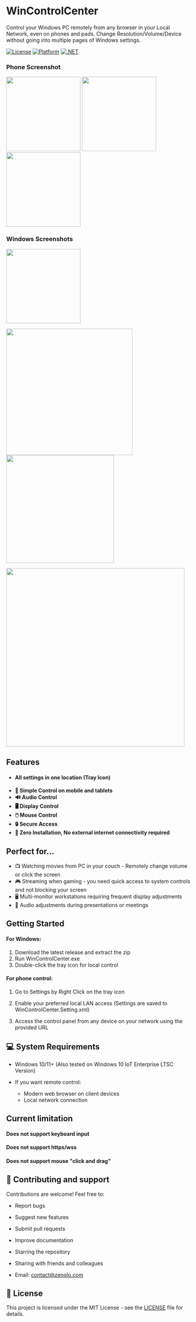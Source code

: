 # WinControlCenter

<div align="Left">

Control your Windows PC remotely from any browser in your Local Network, even on phones and pads.
Change Resolution/Volume/Device without going into multiple pages of Windows settings.

[![License](https://img.shields.io/badge/license-MIT-blue)](LICENSE)
[![Platform](https://img.shields.io/badge/platform-Windows-lightgrey.svg)](https://github.com/yourusername/WinControlCenter)
[![.NET](https://img.shields.io/badge/.NET-9.0-purple.svg)](https://dotnet.microsoft.com/download)

</div>


### Phone Screenshot

<img src="./Image/Phone1.PNG" width="200"></img> <img src="./Image/Phone2.PNG" width="200"></img> <img src="./Image/Phone3.PNG" width="200"></img>


### Windows Screenshots

<img src="./Image/Tray.PNG" width="200"></img>

<img src="./Image/Volume.PNG" width="340"></img> <img src="./Image/Resolution.PNG" width="290"></img>

<img src="./Image/Setting.PNG" width="480">


## Features
- #### All settings in one location (Tray Icon)
- **📱 Simple Control on mobile and tablets**
- **🔊 Audio Control**
- **🖥️ Display Control**
- **🖱️ Mouse Control**
- **🔒 Secure Access**
- **🚀 Zero Installation, No external internet connectivity required**


## Perfect for...

- 📺 Watching movies from PC in your couch - Remotely change volume or click the screen
- 🎮 Streaming when gaming - you need quick access to system controls and not blocking your screen
- 🖥️ Multi-monitor workstations requiring frequent display adjustments
- 🎵 Audio adjustments during presentations or meetings

##
##  Getting Started
#### For Windows:
1. Download the latest release and extract the zip
2. Run WinControlCenter.exe
3. Double-click the tray icon for local control
 
#### For phone control:
1. Go to Settings by Right Click on the tray icon
2. Enable your preferred local LAN access (Settings are saved to WinControlCenter.Setting.xml)
     
1. Access the control panel from any device on your network using the provided URL


## 💻 System Requirements

- Windows 10/11+ (Also tested on Windows 10 IoT Enterprise LTSC Version)

- If you want remote control:
  - Modern web browser on client devices
  - Local network connection


## Current limitation

#### Does not support keyboard input
#### Does not support https/wss 
#### Does not support mouse "click and drag"


## 🤝 Contributing and support

Contributions are welcome! Feel free to:

- Report bugs
- Suggest new features
- Submit pull requests
- Improve documentation
- Starring the repository
- Sharing with friends and colleagues

- Email: contact@zenqlo.com


## 📜 License

This project is licensed under the MIT License - see the [LICENSE](LICENSE) file for details.

<div align="left">
</div>



